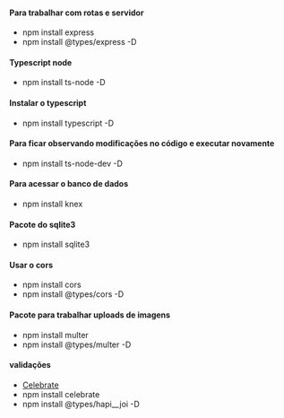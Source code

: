 #### Para trabalhar com rotas e servidor
 - npm install express
 - npm install @types/express -D

#### Typescript node
 - npm install ts-node -D

#### Instalar o typescript
 - npm install typescript -D

#### Para ficar observando modificações no código e executar novamente
 - npm install ts-node-dev -D

#### Para acessar o banco de dados
 - npm install knex

#### Pacote do sqlite3
 - npm install sqlite3

#### Usar o cors
 - npm install cors
 - npm install @types/cors -D

#### Pacote para trabalhar uploads de imagens
 - npm install multer
 - npm install @types/multer -D

#### validações
 - [Celebrate](https://github.com/arb/celebrate)
 - npm install celebrate
 - npm install @types/hapi__joi -D
